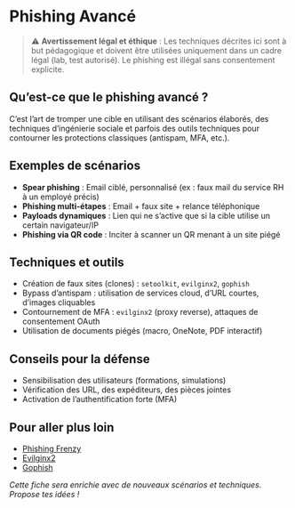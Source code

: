 # Phishing Avancé

> ⚠️ **Avertissement légal et éthique** :
> Les techniques décrites ici sont à but pédagogique et doivent être utilisées uniquement dans un cadre légal (lab, test autorisé). Le phishing est illégal sans consentement explicite.

## Qu’est-ce que le phishing avancé ?
C’est l’art de tromper une cible en utilisant des scénarios élaborés, des techniques d’ingénierie sociale et parfois des outils techniques pour contourner les protections classiques (antispam, MFA, etc.).

## Exemples de scénarios
- **Spear phishing** : Email ciblé, personnalisé (ex : faux mail du service RH à un employé précis)
- **Phishing multi-étapes** : Email + faux site + relance téléphonique
- **Payloads dynamiques** : Lien qui ne s’active que si la cible utilise un certain navigateur/IP
- **Phishing via QR code** : Inciter à scanner un QR menant à un site piégé

## Techniques et outils
- Création de faux sites (clones) : `setoolkit`, `evilginx2`, `gophish`
- Bypass d’antispam : utilisation de services cloud, d’URL courtes, d’images cliquables
- Contournement de MFA : `evilginx2` (proxy reverse), attaques de consentement OAuth
- Utilisation de documents piégés (macro, OneNote, PDF interactif)

## Conseils pour la défense
- Sensibilisation des utilisateurs (formations, simulations)
- Vérification des URL, des expéditeurs, des pièces jointes
- Activation de l’authentification forte (MFA)

## Pour aller plus loin
- [Phishing Frenzy](https://github.com/pentestgeek/phishing-frenzy)
- [Evilginx2](https://github.com/kgretzky/evilginx2)
- [Gophish](https://getgophish.com/)

*Cette fiche sera enrichie avec de nouveaux scénarios et techniques. Propose tes idées !* 